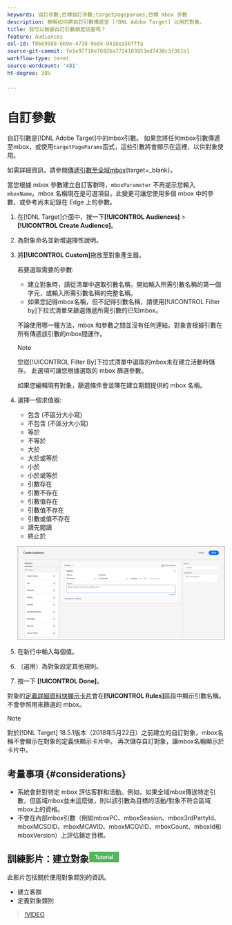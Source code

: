 ```yaml
---
keywords: 自訂參數;目標自訂參數;targetpageparams;目標 mbox 參數
description: 瞭解如何將自訂引數傳遞至 [!DNL Adobe Target] 以用於對象。
title: 我可以根據自訂引數鎖定訪客嗎？
feature: Audiences
exl-id: f0669888-6b9e-4738-9ed4-0418ea56fffa
source-git-commit: fe1e97710e7692ba7724103853ed7438c3f361b1
workflow-type: tm+mt
source-wordcount: '481'
ht-degree: 38%

---
```


# 自訂參數

自訂引數是[!DNL Adobe Target]中的mbox引數。 如果您將任何mbox引數傳遞至mbox，或使用`targetPageParams`函式，這些引數將會顯示在這裡，以供對象使用。

如需詳細資訊，請參閱[傳遞引數至全域mbox](https://experienceleague.adobe.com/docs/target-dev/developer/client-side/global-mbox/pass-parameters-to-global-mbox.html?lang=zh-Hant){target=_blank}。

當您根據 mbox 參數建立自訂客群時，`mboxParameter` 不再提示您輸入 `mboxName`。mbox 名稱現在是可選項目。此變更可讓您使用多個 mbox 中的參數，或參考尚未記錄在 Edge 上的參數。

1. 在[!DNL Target]介面中，按一下&#x200B;**[!UICONTROL Audiences]** > **[!UICONTROL Create Audience]**。
1. 為對象命名並新增選擇性說明。
1. 將&#x200B;**[!UICONTROL Custom]**&#x200B;拖放至對象產生器。

   若要選取需要的參數:

   * 建立對象時，請從清單中選取引數名稱，開始輸入所需引數名稱的第一個字元，或輸入所需引數名稱的完整名稱。
   * 如果您記得mbox名稱，但不記得引數名稱，請使用[!UICONTROL Filter by]下拉式清單來篩選傳遞所需引數的已知mbox。

   不論使用哪一種方法，mbox 和參數之間並沒有任何連結。對象會根據引數在所有傳遞該引數的mbox間運作。

   >[!NOTE]
   >
   >您從[!UICONTROL Filter By]下拉式清單中選取的mbox未在建立活動時儲存。 此選項可讓您根據選取的 mbox 篩選參數。

   如果您編輯現有對象，篩選條件會並陳在建立期間提供的 mbox 名稱。

1. 選擇一個求值器:

   * 包含 (不區分大小寫)
   * 不包含 (不區分大小寫)
   * 等於
   * 不等於
   * 大於
   * 大於或等於
   * 小於
   * 小於或等於
   * 引數存在
   * 引數不存在
   * 引數值存在
   * 引數值不存在
   * 引數或值不存在
   * 請先閱讀
   * 終止於

   ![自訂參數客群](assets/custom.png)

1. 在新行中輸入每個值。
1. （選用）為對象設定其他規則。
1. 按一下 **[!UICONTROL Done]**。

對象的[定義詳細資料快顯示卡片](/help/main/c-target/c-audiences/audiences.md#section_11B9C4A777E14D36BA1E925021945780)會在&#x200B;**[!UICONTROL Rules]**&#x200B;區段中顯示引數名稱。 不會參照用來篩選的 mbox。

>[!NOTE]
>
>對於[!DNL Target] 18.5.1版本（2018年5月22日）之前建立的自訂對象，mbox名稱不會顯示在對象的定義快顯示卡片中。 再次儲存自訂對象，讓mbox名稱顯示於卡片中。

## 考量事項 {#considerations}

* 系統會針對特定 mbox 評估客群和活動。例如，如果全域mbox傳送特定引數，但區域mbox並未這麼做，則以該引數為目標的活動/對象不符合區域mbox上的資格。
* 不會在內部mbox引數（例如mboxPC、mboxSession、mbox3rdPartyId、mboxMCSDID、mboxMCAVID、mboxMCGVID、mboxCount、mboxId和mboxVersion）上評估鎖定目標。

## 訓練影片：建立對象![教學課程徽章](/help/main/assets/tutorial.png)

此影片包括關於使用對象類別的資訊。

* 建立客群
* 定義對象類別

>[!VIDEO](https://video.tv.adobe.com/v/17392)

